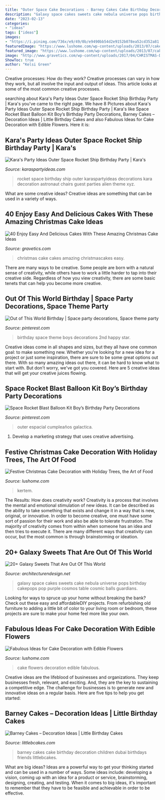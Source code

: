 ```yaml
---
title: "Outer Space Cake Decorations - Barney Cakes Cake Birthday Decoration Children Dubai Birthdays Friends Littlebcakes"
description: "Galaxy space cakes sweets cake nebula universe pops birthday cakepops pop purple cosmos table cosmic balls guardians"
date: "2023-02-13"
categories:
- "ideas"
tags: ["ideas"]
images:
- "https://i.pinimg.com/736x/e9/49/0b/e9490bb54d2e9152b078ea52cd352a81.jpg"
featuredImage: "https://www.lushome.com/wp-content/uploads/2013/07/cake-decoration-edible-decorations-flowers-6.jpg"
featured_image: "https://www.lushome.com/wp-content/uploads/2013/07/cake-decoration-edible-decorations-flowers-6.jpg"
image: "http://www.gravetics.com/wp-content/uploads/2017/04/CHRISTMAS-DRIPCAKES...buttercreamcake-christmascakes-chocolatedripcake-specialoccasioncakes-gourmet.jpg"
ShowToc: true
author: "Kelsi Green"
---
```



Creative processes: How do they work?
Creative processes can vary in how they work, but all involve the input and output of ideas. This article looks at some of the most common creative processes.

	

		
searching about Kara&#039;s Party Ideas Outer Space Rocket Ship Birthday Party | Kara&#039;s you've came to the right page. We have 8 Pictures about Kara&#039;s Party Ideas Outer Space Rocket Ship Birthday Party | Kara&#039;s like Space Rocket Blast Balloon Kit Boy’s Birthday Party Decorations, Barney Cakes – Decoration Ideas | Little Birthday Cakes and also Fabulous Ideas for Cake Decoration with Edible Flowers. Here it is:
		
    
## Kara&#039;s Party Ideas Outer Space Rocket Ship Birthday Party | Kara&#039;s

<img loading=lazy src="http://karaspartyideas.com/wp-content/uploads/2018/03/Outer-Space-Rocket-Ship-Birthday-Party-via-Karas-Party-Ideas-KarasPartyIdeas.com16.jpg" onerror="this.onerror=null;this.src='https://tse1.mm.bing.net/th?id=OIP.EAlgcMxDumpMbLs4r6GUfAHaLH&amp;pid=15.1';" alt="Kara&#039;s Party Ideas Outer Space Rocket Ship Birthday Party | Kara&#039;s">

_Source: karaspartyideas.com_

>rocket space birthday ship outer karaspartyideas decorations kara decoration astronaut chairs guest parties alien theme xyz. 

	

What are some creative ideas?
Creative ideas are something that can be used in a variety of ways.

    
## 40 Enjoy Easy And Delicious Cakes With These Amazing Christmas Cake Ideas

<img loading=lazy src="http://www.gravetics.com/wp-content/uploads/2017/04/CHRISTMAS-DRIPCAKES...buttercreamcake-christmascakes-chocolatedripcake-specialoccasioncakes-gourmet.jpg" onerror="this.onerror=null;this.src='https://tse4.mm.bing.net/th?id=OIP.lAwuErS-Krp4GIl-NuYv9wHaJQ&amp;pid=15.1';" alt="40 Enjoy Easy And Delicious Cakes With These Amazing Christmas Cake Ideas">

_Source: gravetics.com_

>christmas cake cakes amazing christmascakes easy. 

	

There are many ways to be creative. Some people are born with a natural sense of creativity, while others have to work a little harder to tap into their creative side. Regardless of how you view creativity, there are some basic tenets that can help you become more creative.

    
## Out Of This World Birthday | Space Party Decorations, Space Theme Party

<img loading=lazy src="https://i.pinimg.com/736x/e9/49/0b/e9490bb54d2e9152b078ea52cd352a81.jpg" onerror="this.onerror=null;this.src='https://tse1.mm.bing.net/th?id=OIP.RThZxzYornPhihy-FWt5kgHaKX&amp;pid=15.1';" alt="Out of This World Birthday | Space party decorations, Space theme party">

_Source: pinterest.com_

>birthday space theme boys decorations 2nd happy star. 

	

Creative ideas come in all shapes and sizes, but they all have one common goal: to make something new. Whether you're looking for a new idea for a project or just some inspiration, there are sure to be some great options out there. With so many amazing ideas out there, it can be hard to know what to start with. But don't worry, we've got you covered. Here are 5 creative ideas that will get your creative juices flowing.

    
## Space Rocket Blast Balloon Kit Boy’s Birthday Party Decorations

<img loading=lazy src="https://i.pinimg.com/736x/74/fd/d1/74fdd1aa9d531bb958f5a51efcd7cf0c.jpg" onerror="this.onerror=null;this.src='https://tse4.mm.bing.net/th?id=OIP.XoM2IrHAwnA4MYuu2rPBZQHaJr&amp;pid=15.1';" alt="Space Rocket Blast Balloon Kit Boy’s Birthday Party Decorations">

_Source: pinterest.com_

>outer espacial cumpleaños galactica. 

	

1. Develop a marketing strategy that uses creative advertising.

    
## Festive Christmas Cake Decoration With Holiday Trees, The Art Of Food

<img loading=lazy src="https://www.lushome.com/wp-content/uploads/2016/01/cake-decoration-christmas-tree-16.jpg" onerror="this.onerror=null;this.src='https://tse2.mm.bing.net/th?id=OIP.ux9B47CQqsNKHwAlBb3AewHaJo&amp;pid=15.1';" alt="Festive Christmas Cake Decoration with Holiday Trees, the Art of Food">

_Source: lushome.com_

>kertem. 

	

The Results: How does creativity work?
Creativity is a process that involves the mental and emotional stimulation of new ideas. It can be described as the ability to take something that exists and change it in a way that is new, original, or innovative. In order to become creative, one must have some sort of passion for their work and also be able to tolerate frustration. The majority of creativity comes from within when someone has an idea and then tries to execute it. There are many different ways that creativity can occur, but the most common is through brainstorming or ideation.

    
## 20+ Galaxy Sweets That Are Out Of This World

<img loading=lazy src="http://cdn.architecturendesign.net/wp-content/uploads/2016/05/AD-Galaxy-Cakes-Space-Sweets-Nebula-Cosmos-Universe-21.jpg" onerror="this.onerror=null;this.src='https://tse3.mm.bing.net/th?id=OIP.1-1kD3kbNSEJcGlT5vMVNAHaI4&amp;pid=15.1';" alt="20+ Galaxy Sweets That Are Out Of This World">

_Source: architecturendesign.net_

>galaxy space cakes sweets cake nebula universe pops birthday cakepops pop purple cosmos table cosmic balls guardians. 

	

Looking for ways to spruce up your home without breaking the bank? Check out these easy and affordableDIY projects. From refurbishing old furniture to adding a little bit of color to your living room or bedroom, these projects are sure to make your home feel more like your own.

    
## Fabulous Ideas For Cake Decoration With Edible Flowers

<img loading=lazy src="https://www.lushome.com/wp-content/uploads/2013/07/cake-decoration-edible-decorations-flowers-6.jpg" onerror="this.onerror=null;this.src='https://tse2.mm.bing.net/th?id=OIP.I33Jdl8nwU7tTxhLxPWfPQAAAA&amp;pid=15.1';" alt="Fabulous Ideas for Cake Decoration with Edible Flowers">

_Source: lushome.com_

>cake flowers decoration edible fabulous. 

	

Creative ideas are the lifeblood of businesses and organizations. They keep businesses fresh, relevant, and exciting. And, they are the key to sustaining a competitive edge. The challenge for businesses is to generate new and innovative ideas on a regular basis. Here are five tips to help you get started:

    
## Barney Cakes – Decoration Ideas | Little Birthday Cakes

<img loading=lazy src="http://www.littlebcakes.com/wp-content/uploads/2014/01/Barney-Birthday-Cake.jpg" onerror="this.onerror=null;this.src='https://tse2.mm.bing.net/th?id=OIP.pZImbU9WFG1tTiOgJ_L2BwHaKE&amp;pid=15.1';" alt="Barney Cakes – Decoration Ideas | Little Birthday Cakes">

_Source: littlebcakes.com_

>barney cakes cake birthday decoration children dubai birthdays friends littlebcakes. 

	

What are big ideas?
Ideas are a powerful way to get your thinking started and can be used in a number of ways. Some ideas include: developing a vision, coming up with an idea for a product or service, brainstorming, designing, creating, and testing. When it comes to big ideas, it's important to remember that they have to be feasible and achievable in order to be effective.

